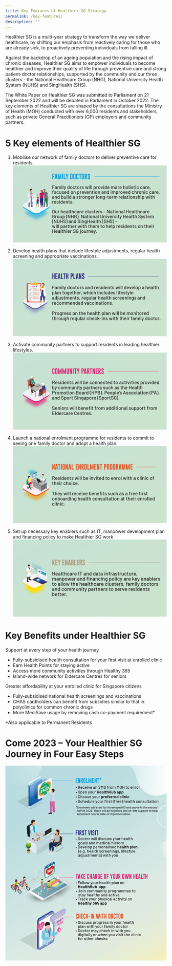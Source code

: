 ```yaml
---
title: Key Features of Healthier SG Strategy
permalink: /key-features/
description: ""
---
```

Healthier SG is a multi-year strategy to transform the way we deliver healthcare, by shifting our emphasis from reactively caring for those who are already sick, to proactively preventing individuals from falling ill.

Against the backdrop of an ageing population and the rising impact of chronic diseases, Healthier SG aims to empower individuals to become healthier and improve their quality of life through preventive care and strong patient-doctor relationships, supported by the community and our three clusters - the National Healthcare Group (NHG), National University Health System (NUHS) and SingHealth (SHS).

The White Paper on Healthier SG was submitted to Parliament on 21 September 2022 and will be debated in Parliament in October 2022. The key elements of Healthier SG are shaped by the consultations the Ministry of Health (MOH) conducted with over 6,000 residents and stakeholders, such as private General Practitioners (GP) employers and community partners.
# 5 Key elements of Healthier SG 
1. Mobilise our network of family doctors to deliver preventive care for residents.
![](/images/Key%20Features/FD.jpeg)

2. Develop health plans that include lifestyle adjustments, regular health screening and appropriate vaccinations.
![](/images/Key%20Features/HP.jpeg)

3. Activate community partners to support residents in leading healthier lifestyles.
![](/images/Key%20Features/CP.jpeg)

4. Launch a national enrolment programme for residents to commit to seeing one family doctor and adopt a health plan.
![](/images/Key%20Features/NEP.jpeg)

5. Set up necessary key enablers such as IT, manpower development plan and financing policy to make Healthier SG work.
![](/images/Key%20Features/KE.jpeg)
# Key Benefits under Healthier SG
Support at every step of your health journey
* Fully-subsidised health consultation for your first visit at enrolled clinic
* Earn Health Points for staying active
* Access more community activities through Healthy 365
* Island-wide network for Eldercare Centres for seniors

Greater affordability at your enrolled clinic for Singapore citizens
* Fully-subsidised national health screenings and vaccinations
* CHAS cardholders can benefit from subsidies similar to that in polyclinics for common chronic drugs 
* More MediSave usage by removing cash co-payment requirement*

*Also applicable to Permanent Residents
# Come 2023 – Your Healthier SG Journey in Four Easy Steps
![](/images/Key%20Features/next%20steps.jpeg)